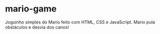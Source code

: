 # mario-game
Joguinho simples do Mario feito com HTML, CSS e JavaScript. Mario pula obstáculos e desvia dos canos!

